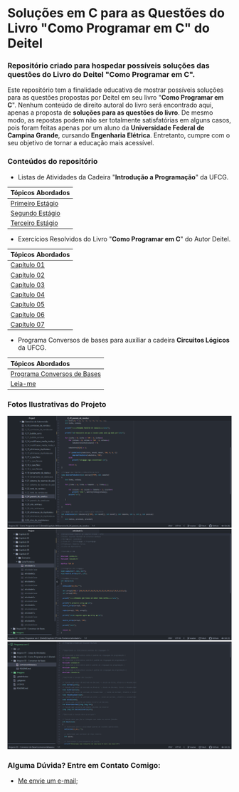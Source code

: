 # Soluções em C para as Questões do Livro "Como Programar em C" do Deitel
### Repositório criado para hospedar possíveis soluções das questões do Livro do Deitel "Como Programar em C".

Este repositório tem a finalidade educativa de mostrar possíveis soluções para as questões propostas por Deitel em seu livro "**Como Programar em C**". Nenhum conteúdo de direito autoral do livro será encontrado aqui, apenas a proposta de **soluções para as questões do livro**. De mesmo modo, as repostas podem não ser totalmente satisfatórias em alguns casos, pois foram feitas apenas por um aluno da **Universidade Federal de Campina Grande**, cursando **Engenharia Elétrica**. Entretanto, cumpre com o seu objetivo de tornar a educação mais acessível.

### Conteúdos do repositório

- Listas de Atividades da Cadeira "**Introdução a Programação**" da UFCG.

|**Tópicos Abordados**|
|:--------------------|
|[Primeiro Estágio](https://github.com/Alyssonmach/Programas-em-C/tree/master/Arquivo%2001%20-%20Listas%20de%20Atividades/Primeiro%20Est%C3%A1gio)|
|[Segundo Estágio](https://github.com/Alyssonmach/Programas-em-C/tree/master/Arquivo%2001%20-%20Listas%20de%20Atividades/Segundo%20Est%C3%A1gio)|
|[Terceiro Estágio](https://github.com/Alyssonmach/Programas-em-C/tree/master/Arquivo%2001%20-%20Listas%20de%20Atividades/Terceiro%20Est%C3%A1gio)|

- Exercícios Resolvidos do Livro "**Como Programar em C**" do Autor Deitel.

|**Tópicos Abordados**|
|:--------------------|
|[Capítulo 01](https://github.com/Alyssonmach/Programas-em-C/tree/master/Arquivo%2002%20-%20Como%20Programar%20em%20C%20(Deitel)/Cap%C3%ADtulo%2001)|
|[Capítulo 02](https://github.com/Alyssonmach/Programas-em-C/tree/master/Arquivo%2002%20-%20Como%20Programar%20em%20C%20(Deitel)/Cap%C3%ADtulo%2002)|
|[Capítulo 03](https://github.com/Alyssonmach/Programas-em-C/tree/master/Arquivo%2002%20-%20Como%20Programar%20em%20C%20(Deitel)/Cap%C3%ADtulo%2003)|
|[Capítulo 04](https://github.com/Alyssonmach/Programas-em-C/tree/master/Arquivo%2002%20-%20Como%20Programar%20em%20C%20(Deitel)/Cap%C3%ADtulo%2004)|
|[Capítulo 05](https://github.com/Alyssonmach/Programas-em-C/tree/master/Arquivo%2002%20-%20Como%20Programar%20em%20C%20(Deitel)/Cap%C3%ADtulo%2005)|
|[Capítulo 06](https://github.com/Alyssonmach/Programas-em-C/tree/master/Arquivo%2002%20-%20Como%20Programar%20em%20C%20(Deitel)/Cap%C3%ADtulo%2006)|
|[Capítulo 07](https://github.com/Alyssonmach/Programas-em-C/tree/master/Arquivo%2002%20-%20Como%20Programar%20em%20C%20(Deitel)/Cap%C3%ADtulo%2007)|

- Programa Conversos de bases para auxiliar a cadeira **Circuitos Lógicos** da UFCG.

|**Tópicos Abordados**|
|:--------------------|
|[Programa Conversos de Bases](https://github.com/Alyssonmach/Programas-em-C/blob/master/Arquivo%2003%20-%20Conversor%20de%20Bases/conversordebases.c)|
|[Leia-me](https://github.com/Alyssonmach/Programas-em-C/blob/master/Arquivo%2003%20-%20Conversor%20de%20Bases/README.md)|

### Fotos Ilustrativas do Projeto

![programas-deitel](https://github.com/Alyssonmach/Programas-em-C/blob/master/Imagens/flyer2.png)
![programas-apontadores](https://github.com/Alyssonmach/Programas-em-C/blob/master/Imagens/flyer3.png)
![conversor de bases](https://github.com/Alyssonmach/Programas-em-C/blob/master/Imagens/flyer4.png)

### Alguma Dúvida? Entre em Contato Comigo:

- [Me envie um e-mail](mailto:alysson.barbosa@ee.ufcg.edu.br);
